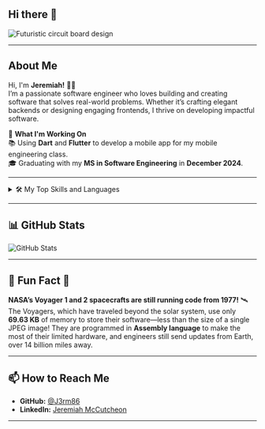 ## Hi there 👋

<!--
**J3rm86/J3rm86** is a ✨ _special_ ✨ repository because its `README.md` (this file) appears on your GitHub profile.
-->

<picture>
  <source media="(prefers-color-scheme: dark)" srcset="/path/to/your/image.png">
  <source media="(prefers-color-scheme: light)" srcset="/path/to/your/image.png">
  <img alt="Futuristic circuit board design" src="![Circuit Board](https://github.com/J3rm86/J3rm86/raw/main/path/to/circuitboard.webp)">
</picture>


---

## About Me

Hi, I'm **Jeremiah!** 👨‍💻  
I’m a passionate software engineer who loves building and creating software that solves real-world problems. Whether it’s crafting elegant backends or designing engaging frontends, I thrive on developing impactful software. 

💼 **What I'm Working On**  
📚 Using **Dart** and **Flutter** to develop a mobile app for my mobile engineering class.  
🎓 Graduating with my **MS in Software Engineering** in **December 2024**.

---

<details> 
  <summary>🛠️ My Top Skills and Languages</summary>

| Rank | Languages / Skills           | Proficiency    |
|-----:|------------------------------|----------------|
|   1  | JavaScript                   | Intermediate   |
|   2  | Python                       | Intermediate   |
|   3  | Cache ObjectScript           | Intermediate   |
|   4  | Java                         | Beginner       |
|   5  | Dart                         | Beginner       |
|   6  | Swift                        | Beginner       |

</details>

---

## 📊 GitHub Stats  

![GitHub Stats](https://github-readme-stats.vercel.app/api?username=J3rm86&show_icons=true&theme=radical)

---

## 🤖 Fun Fact 🚀  

**NASA’s Voyager 1 and 2 spacecrafts are still running code from 1977!** 🛰️  
The Voyagers, which have traveled beyond the solar system, use only **69.63 KB** of memory to store their software—less than the size of a single JPEG image! They are programmed in **Assembly language** to make the most of their limited hardware, and engineers still send updates from Earth, over 14 billion miles away.

---

## 📫 How to Reach Me

- **GitHub:** [@J3rm86](https://github.com/J3rm86)  
- **LinkedIn:** [Jeremiah McCutcheon](https://www.linkedin.com/in/jeremiah-mccutcheon/)

---

<!-- TO DO: Add more details about personal projects and current interests -->
